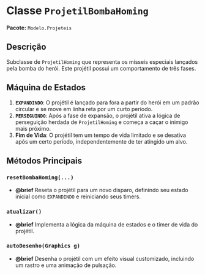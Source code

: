 # Classe `ProjetilBombaHoming`

**Pacote:** `Modelo.Projeteis`

## Descrição

Subclasse de `ProjetilHoming` que representa os mísseis especiais lançados pela bomba do herói. Este projétil possui um comportamento de três fases.

## Máquina de Estados

1.  **`EXPANDINDO`**: O projétil é lançado para fora a partir do herói em um padrão circular e se move em linha reta por um curto período.
2.  **`PERSEGUINDO`**: Após a fase de expansão, o projétil ativa a lógica de perseguição herdada de `ProjetilHoming` e começa a caçar o inimigo mais próximo.
3.  **Fim de Vida**: O projétil tem um tempo de vida limitado e se desativa após um certo período, independentemente de ter atingido um alvo.

## Métodos Principais

### `resetBombaHoming(...)`
*   **@brief** Reseta o projétil para um novo disparo, definindo seu estado inicial como `EXPANDINDO` e reiniciando seus timers.

### `atualizar()`
*   **@brief** Implementa a lógica da máquina de estados e o timer de vida do projétil.

### `autoDesenho(Graphics g)`
*   **@brief** Desenha o projétil com um efeito visual customizado, incluindo um rastro e uma animação de pulsação.
